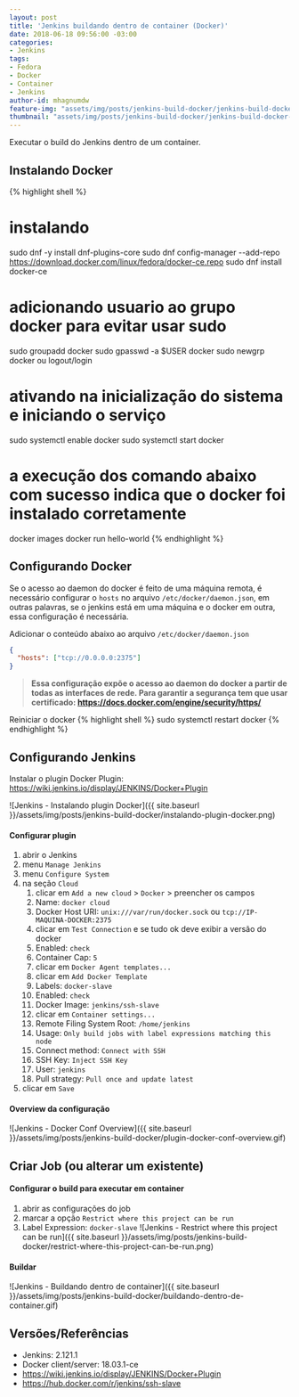 ```yaml
---
layout: post
title: 'Jenkins buildando dentro de container (Docker)'
date: 2018-06-18 09:56:00 -03:00
categories:
- Jenkins
tags:
- Fedora
- Docker
- Container
- Jenkins
author-id: mhagnumdw
feature-img: "assets/img/posts/jenkins-build-docker/jenkins-build-docker-v2.png"
thumbnail: "assets/img/posts/jenkins-build-docker/jenkins-build-docker-v2.png"
---
```


Executar o build do Jenkins dentro de um container.

<!--more-->

## Instalando Docker

{% highlight shell %}
# instalando
sudo dnf -y install dnf-plugins-core
sudo dnf config-manager --add-repo https://download.docker.com/linux/fedora/docker-ce.repo
sudo dnf install docker-ce

# adicionando usuario ao grupo docker para evitar usar sudo
sudo groupadd docker
sudo gpasswd -a $USER docker
sudo newgrp docker ou logout/login

# ativando na inicialização do sistema e iniciando o serviço
sudo systemctl enable docker
sudo systemctl start docker

# a execução dos comando abaixo com sucesso indica que o docker foi instalado corretamente
docker images
docker run hello-world
{% endhighlight %}

## Configurando Docker
Se o acesso ao daemon do docker é feito de uma máquina remota, é necessário configurar o `hosts` no arquivo `/etc/docker/daemon.json`, em outras palavras, se o jenkins está em uma máquina e o docker em outra, essa configuração é necessária.

Adicionar o conteúdo abaixo ao arquivo `/etc/docker/daemon.json`
```json
{
  "hosts": ["tcp://0.0.0.0:2375"]
}
```

> **Essa configuração expõe o acesso ao daemon do docker a partir de todas as interfaces de rede. Para garantir a segurança tem que usar certificado: https://docs.docker.com/engine/security/https/**

Reiniciar o docker
{% highlight shell %}
sudo systemctl restart docker
{% endhighlight %}

## Configurando Jenkins

Instalar o plugin Docker Plugin: https://wiki.jenkins.io/display/JENKINS/Docker+Plugin

![Jenkins - Instalando plugin Docker]({{ site.baseurl }}/assets/img/posts/jenkins-build-docker/instalando-plugin-docker.png)

#### Configurar plugin
1. abrir o Jenkins
1. menu `Manage Jenkins`
1. menu `Configure System`
1. na seção `Cloud`
   1. clicar em `Add a new cloud` > `Docker` > preencher os campos
   1. Name: `docker cloud`
   1. Docker Host URI: `unix:///var/run/docker.sock` ou `tcp://IP-MAQUINA-DOCKER:2375`
   1. clicar em `Test Connection` e se tudo ok deve exibir a versão do docker
   1. Enabled: `check`
   1. Container Cap: `5`
   1. clicar em `Docker Agent templates...`
   1. clicar em `Add Docker Template`
   1. Labels: `docker-slave`
   1. Enabled: `check`
   1. Docker Image: `jenkins/ssh-slave`
   1. clicar em `Container settings...`
   1. Remote Filing System Root: `/home/jenkins`
   1. Usage: `Only build jobs with label expressions matching this node`
   1. Connect method: `Connect with SSH`
   1. SSH Key: `Inject SSH Key`
   1. User: `jenkins`
   1. Pull strategy: `Pull once and update latest`
1. clicar em `Save`

#### Overview da configuração
![Jenkins - Docker Conf Overview]({{ site.baseurl }}/assets/img/posts/jenkins-build-docker/plugin-docker-conf-overview.gif)

## Criar Job (ou alterar um existente)

#### Configurar o build para executar em container
1. abrir as configurações do job
1. marcar a opção `Restrict where this project can be run`
1. Label Expression: `docker-slave`
![Jenkins - Restrict where this project can be run]({{ site.baseurl }}/assets/img/posts/jenkins-build-docker/restrict-where-this-project-can-be-run.png)

#### Buildar
![Jenkins - Buildando dentro de container]({{ site.baseurl }}/assets/img/posts/jenkins-build-docker/buildando-dentro-de-container.gif)

## Versões/Referências
- Jenkins: 2.121.1
- Docker client/server: 18.03.1-ce
- https://wiki.jenkins.io/display/JENKINS/Docker+Plugin
- https://hub.docker.com/r/jenkins/ssh-slave